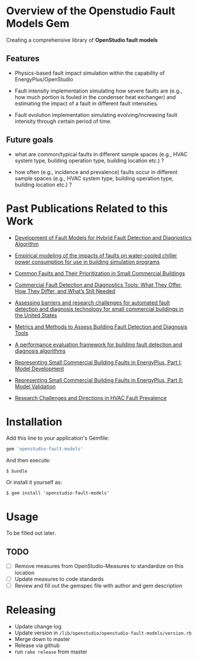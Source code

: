 # Overview of the Openstudio Fault Models Gem

Creating a comprehensive library of **OpenStudio fault models** 

## Features

- Physics-based fault impact simulation within the capability of EnergyPlus/OpenStudio

- Fault intensity implementation simulating how severe faults are (e.g., how much portion is fouled in the condenser heat exchanger) and estimating the impact of a fault in different fault intensities.

- Fault evolution implementation simulating evolving/increasing fault intensity through certain period of time.

## Future goals

- what are common/typical faults in different sample spaces (e.g., HVAC system type, building operation type, building location etc.) ?

- how often (e.g., incidence and prevalence) faults occur in different sample spaces (e.g., HVAC system type, building operation type, building location etc.) ?

# Past Publications Related to this Work

- [Development of Fault Models for Hybrid Fault Detection and Diagnostics Algorithm](https://www.nrel.gov/docs/fy16osti/65030.pdf)

- [Empirical modeling of the impacts of faults on water-cooled chiller power consumption for use in building simulation programs](https://www.sciencedirect.com/science/article/pii/S1359431116300692)

- [Common Faults and Their Prioritization in Small Commercial Buildings](https://www.nrel.gov/docs/fy18osti/70136.pdf)

- [Commercial Fault Detection and Diagnostics Tools: What They Offer, How They Differ, and What’s Still Needed](https://escholarship.org/uc/item/4j72k57p)

- [Assessing barriers and research challenges for automated fault detection and diagnosis technology for small commercial buildings in the United States](https://www.sciencedirect.com/science/article/pii/S1364032118306300)

- [Metrics and Methods to Assess Building Fault Detection and Diagnosis Tools](https://www.osti.gov/biblio/1503166)

- [A performance evaluation framework for building fault detection and diagnosis algorithms](https://www.sciencedirect.com/science/article/pii/S0378778818335680)

- [Representing Small Commercial Building Faults in EnergyPlus, Part I: Model Development](https://www.mdpi.com/2075-5309/9/11/233)

- [Representing Small Commercial Building Faults in EnergyPlus, Part II: Model Validation](https://www.mdpi.com/2075-5309/9/12/239)

- [Research Challenges and Directions in HVAC Fault Prevalence](https://www.tandfonline.com/doi/full/10.1080/23744731.2021.1898243)

# Installation

Add this line to your application's Gemfile:

```ruby
gem 'openstudio-fault-models'
```

And then execute:

    $ bundle

Or install it yourself as:

    $ gem install 'openstudio-fault-models'

# Usage

To be filled out later. 

## TODO

- [ ] Remove measures from OpenStudio-Measures to standardize on this location
- [ ] Update measures to code standards
- [ ] Review and fill out the gemspec file with author and gem description

# Releasing

* Update change log
* Update version in `/lib/openstudio/openstudio-fault-models/version.rb`
* Merge down to master
* Release via github
* run `rake release` from master

